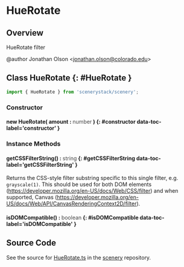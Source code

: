 # HueRotate

## Overview

HueRotate filter

@author Jonathan Olson &lt;jonathan.olson@colorado.edu&gt;

## Class HueRotate {: #HueRotate }


```js
import { HueRotate } from 'scenerystack/scenery';
```
### Constructor

#### new HueRotate( amount : <span style="font-weight: 400; opacity: 80%;">number</span> ) {: #constructor data-toc-label='constructor' }

### Instance Methods

#### getCSSFilterString() : <span style="font-weight: 400; opacity: 80%;">string</span> {: #getCSSFilterString data-toc-label='getCSSFilterString' }

Returns the CSS-style filter substring specific to this single filter, e.g. `grayscale(1)`. This should be used for
both DOM elements (https://developer.mozilla.org/en-US/docs/Web/CSS/filter) and when supported, Canvas
(https://developer.mozilla.org/en-US/docs/Web/API/CanvasRenderingContext2D/filter).

#### isDOMCompatible() : <span style="font-weight: 400; opacity: 80%;">boolean</span> {: #isDOMCompatible data-toc-label='isDOMCompatible' }



## Source Code

See the source for [HueRotate.ts](https://github.com/phetsims/scenery/blob/main/js/filters/HueRotate.ts) in the [scenery](https://github.com/phetsims/scenery) repository.
